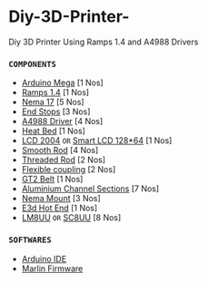 # Diy-3D-Printer-
Diy 3D Printer Using Ramps 1.4 and A4988 Drivers

### `COMPONENTS`

+ [Arduino Mega](https://www.electronicscomp.com/arduino-mega-2560-r3-india)     [1 Nos]
+ [Ramps 1.4](https://www.electronicscomp.com/ramps-1.4-3d-printer-controller-board-arduino-mega-shield) [1 Nos]
+ [Nema 17](https://bit.ly/3jQbJS7) [5 Nos] 
+ [End Stops](https://robu.in/product/cnc-3d-printer-mech-endstop-switch/) [3 Nos]
+ [A4988 Driver](https://robu.in/product/a4988-driver-stepper-motor-driver-standard-quality/) [4 Nos]
+ [Heat Bed](https://robu.in/product/reprap-mk2b-3d-printers-dual-power-pcb-heatbed/) [1 Nos]
+ [LCD 2004](https://bit.ly/38N1mId)   `OR`  [Smart LCD 128*64](https://robu.in/product/3d-printer-12864-smart-lcd-controller-ramps-1-4/) [1 Nos]
+ [Smooth Rod](https://robu.in/product/380-mm-long-chrome-plated-smooth-rod-diameter-8-mm/) [4 Nos]
+ [Threaded Rod](https://www.amazon.in/1000mm-Stainless-Steel-Threaded-Screw/dp/B07415XFF7) [2 Nos]
+ [Flexible coupling](https://robu.in/product/flexible-coupling-od25mm-x-l32mm-bore6x6mm-zrb-25x32/) [2 Nos]
+ [GT2 Belt](https://amzn.to/3jUMJZD) [1 Nos]
+ [Aluminium Channel Sections](https://amzn.to/3yTWYC1) [7 Nos]
+ [Nema Mount](https://bit.ly/3EenslA) [3 Nos]
+ [E3d Hot End](https://bit.ly/2X70VXe) [1 Nos]
+ [LM8UU](https://bit.ly/2Xgupln) `OR` [SC8UU](https://bit.ly/3hphlRz) [8 Nos]


### `SOFTWARES`

+ [Arduino IDE](https://www.arduino.cc/en/software)
+ [Marlin Firmware](https://www.ardu)
